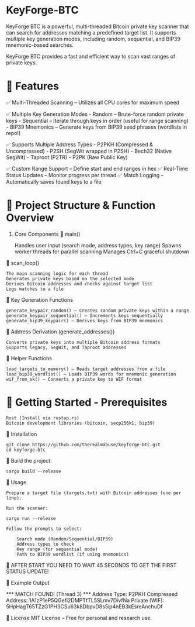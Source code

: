 # KeyForge-BTC
KeyForge BTC is a powerful, multi-threaded Bitcoin private key scanner that can search for addresses matching a predefined target list. It supports multiple key generation modes, including random, sequential, and BIP39 mnemonic-based searches.

KeyForge BTC provides a fast and efficient way to scan vast ranges of private keys.

# 📌 Features

✅ Multi-Threaded Scanning – Utilizes all CPU cores for maximum speed

✅ Multiple Key Generation Modes
    - Random – Brute-force random private keys
    - Sequential – Iterate through keys in order (useful for range scanning)
    - BIP39 Mnemonics – Generate keys from BIP39 seed phrases (wordlists in repo!)
    
✅ Supports Multiple Address Types
    - P2PKH (Compressed & Uncompressed)
    - P2SH (SegWit wrapped in P2SH)
    - Bech32 (Native SegWit)
    - Taproot (P2TR)
    - P2PK (Raw Public Key)
    
✅ Custom Range Support – Define start and end ranges in hex
✅ Real-Time Status Updates – Monitor progress per thread
✅ Match Logging – Automatically saves found keys to a file

# 📂 Project Structure & Function Overview

1. Core Components
🔹 main()

    Handles user input (search mode, address types, key range)
    Spawns worker threads for parallel scanning
    Manages Ctrl+C graceful shutdown

🔹 scan_loop()

    The main scanning logic for each thread
    Generates private keys based on the selected mode
    Derives Bitcoin addresses and checks against target list
    Logs matches to a file

🔹 Key Generation Functions

    generate_keypair_random() – Creates random private keys within a range
    generate_keypair_sequential() – Increments keys sequentially
    generate_bip39_keypair() – Derives keys from BIP39 mnemonics

🔹 Address Derivation (generate_addresses())

    Converts private keys into multiple Bitcoin address formats
    Supports legacy, SegWit, and Taproot addresses

🔹 Helper Functions

    load_targets_to_memory() – Reads target addresses from a file
    load_bip39_wordlist() – Loads BIP39 words for mnemonic generation
    wif_from_sk() – Converts a private key to WIF format

# 🚀 Getting Started - Prerequisites

    Rust (Install via rustup.rs)
    Bitcoin development libraries (bitcoin, secp256k1, bip39)

📂 Installation

    git clone https://github.com/therealmabuse/keyforge-btc.git
    cd keyforge-btc

📂 Build the project:

    cargo build --release

📂 Usage

    Prepare a target file (targets.txt) with Bitcoin addresses (one per line).

    Run the scanner: 
    
    cargo run --release

    Follow the prompts to select:

        Search mode (Random/Sequential/BIP39)
        Address types to check
        Key range (for sequential mode)
        Path to BIP39 wordlist (if using mnemonics)


📌 AFTER START YOU NEED TO WAIT 45 SECONDS TO GET THE FIRST STATUS UPDATE!        


📂 Example Output

*** MATCH FOUND! (Thread 3) ***
  Address Type: P2PKH Compressed
  Address: 1A1zP1eP5QGefi2DMPTfTL5SLmv7DivfNa
  Private (WIF): 5HpHagT65TZzG1PH3CSu63k8DbpvD8s5ip4nEB3kEsreAnchuDf

📜 License
MIT License – Free for personal and research use.
